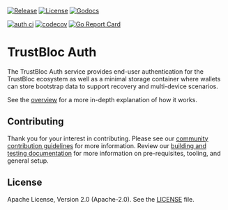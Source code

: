 [![Release](https://img.shields.io/github/release/trustbloc/auth.svg?style=flat-square)](https://github.com/trustbloc/auth/releases/latest)
[![License](https://img.shields.io/badge/License-Apache%202.0-blue.svg)](https://raw.githubusercontent.com/trustbloc/auth/main/LICENSE)
[![Godocs](https://img.shields.io/badge/godoc-reference-blue.svg)](https://godoc.org/github.com/trustbloc/auth)

[![auth ci](https://github.com/trustbloc/auth/actions/workflows/build.yml/badge.svg)](https://github.com/trustbloc/auth/actions/workflows/build.yml)
[![codecov](https://codecov.io/gh/trustbloc/auth/branch/main/graph/badge.svg)](https://codecov.io/gh/trustbloc/auth)
[![Go Report Card](https://goreportcard.com/badge/github.com/trustbloc/auth)](https://goreportcard.com/report/github.com/trustbloc/auth)

# TrustBloc Auth

The TrustBloc Auth service provides end-user authentication for the TrustBloc ecosystem as well as a minimal
storage container where wallets can store bootstrap data to support recovery and multi-device scenarios. 

See the [overview](./docs/overview.md) for a more in-depth explanation of how it works.

## Contributing
Thank you for your interest in contributing. Please see our [community contribution guidelines](https://github.com/trustbloc/community/blob/main/CONTRIBUTING.md) for more information.
Review our [building and testing documentation](./docs/build.md) for more information on pre-requisites, tooling, and
general setup.

## License
Apache License, Version 2.0 (Apache-2.0). See the [LICENSE](LICENSE) file.
